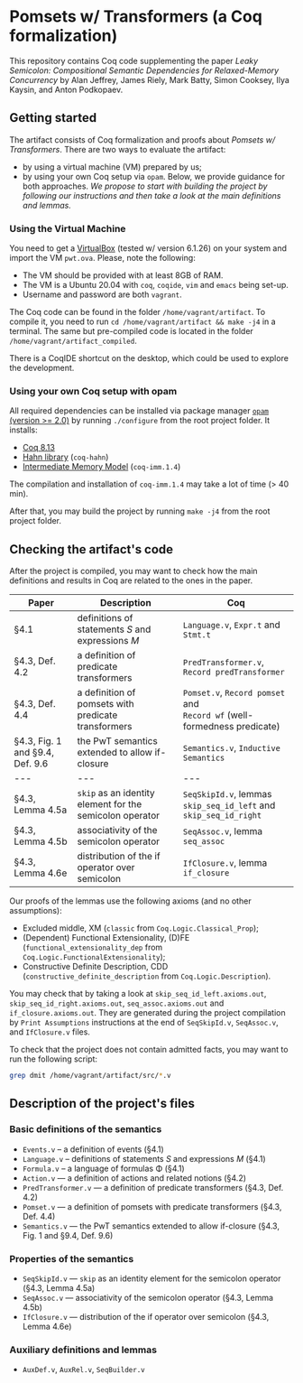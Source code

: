 # Pomsets w/ Transformers (a Coq formalization)

This repository contains Coq code supplementing the paper _Leaky Semicolon: Compositional Semantic Dependencies for Relaxed-Memory Concurrency_ by 
Alan Jeffrey, James Riely, Mark Batty, Simon Cooksey, Ilya Kaysin, and Anton Podkopaev.

## Getting started
The artifact consists of Coq formalization and proofs about _Pomsets w/ Transformers_.
There are two ways to evaluate the artifact:
- by using a virtual machine (VM) prepared by us;
- by using your own Coq setup via `opam`.
Below, we provide guidance for both approaches.
*We propose to start with building the project by following our instructions and then take a look at the main definitions and lemmas.*

### Using the Virtual Machine 
You need to get a [VirtualBox](https://www.virtualbox.org/) (tested w/ version 6.1.26) on your system and import the VM
`pwt.ova`. Please, note the following:
- The VM should be provided with at least 8GB of RAM.
- The VM is a Ubuntu 20.04 with `coq`, `coqide`, `vim` and `emacs` being set-up.
- Username and password are both `vagrant`.

The Coq code can be found in the folder `/home/vagrant/artifact`. To compile it,
you need to run `cd /home/vagrant/artifact && make -j4` in a terminal.
The same but pre-compiled code is located in the folder `/home/vagrant/artifact_compiled`.

There is a CoqIDE shortcut on the desktop, which could be used to explore the development.

### Using your own Coq setup with opam
All required dependencies can be installed via package manager [`opam` (version >= 2.0)](https://opam.ocaml.org/)
by running `./configure` from the root project folder.
It installs:
- [Coq 8.13](https://coq.inria.fr)
- [Hahn library](https://github.com/vafeiadis/hahn) (`coq-hahn`)
- [Intermediate Memory Model](https://github.com/weakmemory/imm) (`coq-imm.1.4`)

The compilation and installation of `coq-imm.1.4` may take a lot of time (> 40 min).

After that, you may build the project by running `make -j4` from the root project folder.

## Checking the artifact's code
After the project is compiled, you may want to check how the main definitions and results in Coq are related to the ones in the paper.

| Paper                           | Description                                              | Coq                                                                            |
| ---                             | ---                                                      | ---                                                                            |
| §4.1                            | definitions of statements _S_ and expressions _M_        | `Language.v`, `Expr.t` and `Stmt.t`                                            |
| §4.3, Def. 4.2                  | a definition of predicate transformers                   | `PredTransformer.v`, `Record predTransformer`                                  |
| §4.3, Def. 4.4                  | a definition of pomsets with predicate transformers      | `Pomset.v`, `Record pomset` and <br /> `Record wf` (well-formedness predicate) |
| §4.3, Fig. 1 and §9.4, Def. 9.6 | the PwT semantics extended to allow if-closure           | `Semantics.v`, `Inductive Semantics`                                           |
| ---                             | ---                                                      | ---                                                                            |
| §4.3, Lemma 4.5a                | `skip` as an identity element for the semicolon operator | `SeqSkipId.v`, lemmas  <br /> `skip_seq_id_left` and `skip_seq_id_right`       |
| §4.3, Lemma 4.5b                | associativity of the semicolon operator                  | `SeqAssoc.v`, lemma `seq_assoc`                                                |
| §4.3, Lemma 4.6e                | distribution of the if operator over semicolon           | `IfClosure.v`, lemma `if_closure`                                              |

Our proofs of the lemmas use the following axioms (and no other assumptions):
- Excluded middle, XM (`classic` from `Coq.Logic.Classical_Prop`);
- (Dependent) Functional Extensionality, (D)FE (`functional_extensionality_dep` from `Coq.Logic.FunctionalExtensionality`);
- Constructive Definite Description, CDD (`constructive_definite_description` from `Coq.Logic.Description`).

You may check that by taking a look at `skip_seq_id_left.axioms.out`, `skip_seq_id_right.axioms.out`, `seq_assoc.axioms.out` and `if_closure.axioms.out`.
They are generated during the project compilation by `Print Assumptions` instructions at the end of `SeqSkipId.v`, `SeqAssoc.v`, and `IfClosure.v` files.

To check that the project does not contain admitted facts, you may want to run the following script:

``` bash
grep dmit /home/vagrant/artifact/src/*.v

```

## Description of the project's files

### Basic definitions of the semantics
- `Events.v` – a definition of events (§4.1)
- `Language.v` – definitions of statements _S_ and expressions _M_ (§4.1)
- `Formula.v` – a language of formulas Φ (§4.1)
- `Action.v` — a definition of actions and related notions (§4.2)
- `PredTransformer.v` — a definition of predicate transformers (§4.3, Def. 4.2)
- `Pomset.v` — a definition of pomsets with predicate transformers (§4.3, Def. 4.4)
- `Semantics.v` — the PwT semantics extended to allow if-closure (§4.3, Fig. 1 and §9.4, Def. 9.6)

### Properties of the semantics
- `SeqSkipId.v` — `skip` as an identity element for the semicolon operator (§4.3, Lemma 4.5a)
- `SeqAssoc.v` — associativity of the semicolon operator (§4.3, Lemma 4.5b)
- `IfClosure.v` — distribution of the if operator over semicolon (§4.3, Lemma 4.6e)

### Auxiliary definitions and lemmas
- `AuxDef.v`, `AuxRel.v`, `SeqBuilder.v`
